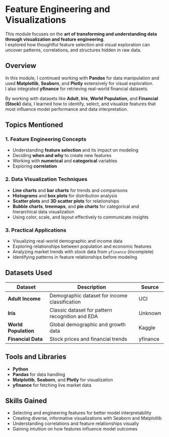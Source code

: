 # Feature Engineering and Visualizations

This module focuses on the **art of transforming and understanding data through visualization and feature engineering**.  
I explored how thoughtful feature selection and visual exploration can uncover patterns, correlations, and structures hidden in raw data.

## Overview

In this module, I continued working with **Pandas** for data manipulation and used **Matplotlib**, **Seaborn**, and **Plotly** extensively for visual exploration.  
I also integrated **yfinance** for retrieving real-world financial datasets.

By working with datasets like **Adult**, **Iris**, **World Population**, and **Financial (Stock)** data, I learned how to identify, select, and visualize features that most influence model performance and data interpretation.

## Topics Mentioned

### 1. Feature Engineering Concepts

- Understanding **feature selection** and its impact on modeling  
- Deciding **when and why** to create new features  
- Working with **numerical** and **categorical** variables  
- Exploring **correlation**

### 2. Data Visualization Techniques

- **Line charts** and **bar charts** for trends and comparisons  
- **Histograms** and **box plots** for distribution analysis  
- **Scatter plots** and **3D scatter plots** for relationships  
- **Bubble charts**, **treemaps**, and **pie charts** for categorical and hierarchical data visualization  
- Using color, scale, and layout effectively to communicate insights

### 3. Practical Applications

- Visualizing real-world demographic and income data  
- Exploring relationships between population and economic features  
- Analyzing market trends with stock data from `yfinance` (incomplete)
- Identifying patterns in feature relationships before modeling

## Datasets Used

| Dataset               | Description                                         | Source   |
|-----------------------|-----------------------------------------------------|----------|
| **Adult Income**      | Demographic dataset for income classification       | UCI      |
| **Iris**              | Classic dataset for pattern recognition and EDA     | Unknown  |
| **World Population**  | Global demographic and growth data                  | Kaggle   |
| **Financial Data**    | Stock prices and financial trends                   | yfinance |

## Tools and Libraries

- **Python**
- **Pandas** for data handling
- **Matplotlib**, **Seaborn**, and **Plotly** for visualization
- **yfinance** for fetching live market data

## Skills Gained

- Selecting and engineering features for better model interpretability  
- Creating diverse, informative visualizations with Seaborn and Matplotlib  
- Understanding correlations and feature relationships visually  
- Gaining intuition on how features influence model outcomes

